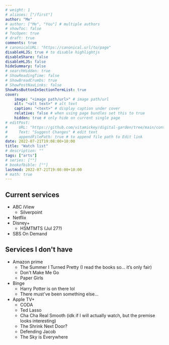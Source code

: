 ```yaml
---
# weight: 1
# aliases: ["/first"]
author: "Me"
# author: ["Me", "You"] # multiple authors
# showToc: false
# TocOpen: true
# draft: true
comments: true
# canonicalURL: "https://canonical.url/to/page"
disableHLJS: true # to disable highlightjs
disableShare: false
disableHLJS: false
hideSummary: false
# searchHidden: true
# ShowReadingTime: false
# ShowBreadCrumbs: true
# ShowPostNavLinks: false
ShowRssButtonInSectionTermList: true
cover:
    image: "<image path/url>" # image path/url
    alt: "<alt text>" # alt text
    caption: "<text>" # display caption under cover
    relative: false # when using page bundles set this to true
    hidden: true # only hide on current single page
# editPost:
#     URL: "https://github.com/vitamickey/digital-garden/tree/main/content"
#     Text: "Suggest Changes" # edit text
#     appendFilePath: true # to append file path to Edit link
date: 2022-07-21T19:08:00+10:00
title: "Watch list"
# description: ""
tags: ["arts"]
# series: [""]
# bookofbible: [""]
lastmod: 2022-07-21T19:08:00+10:00
# math: true
---
```


## Current services

- ABC iView
  - Silverpoint
- Netflix
- Disney+
  - HSMTMTS (Jul 27?)
- SBS On Demand

## Services I don't have

- Amazon prime
  - The Summer I Turned Pretty (I read the books so… it’s only fair)
  - Don't Make Me Go
  - Paper Girls
- Binge
  - Harry Potter is on there lol
  - There must've been something else...
- Apple TV+
  - CODA
  - Ted Lasso
  - Cha Cha Real Smooth (idk if I will actually watch, but the premise looks interesting)
  - The Shrink Next Door?
  - Defending Jacob
  - The Sky is Everywhere
